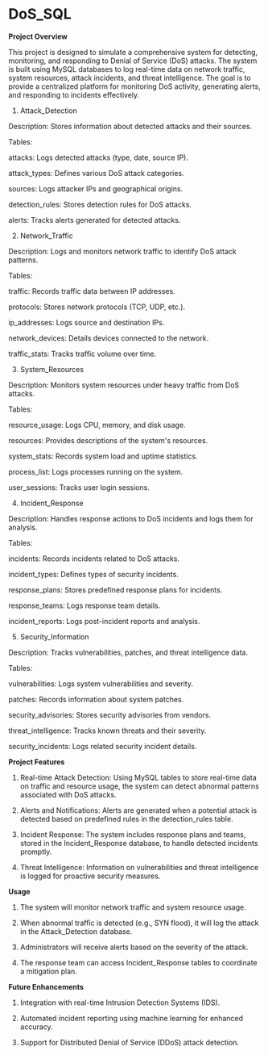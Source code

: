 # DoS_SQL
**Project Overview**

This project is designed to simulate a comprehensive system for detecting, monitoring, and responding to Denial of Service (DoS) attacks. The system is built using MySQL databases to log real-time data on network traffic, system resources, attack incidents, and threat intelligence. The goal is to provide a centralized platform for monitoring DoS activity, generating alerts, and responding to incidents effectively.

1. Attack_Detection
   
Description: Stores information about detected attacks and their sources.

Tables:

attacks: Logs detected attacks (type, date, source IP).

attack_types: Defines various DoS attack categories.

sources: Logs attacker IPs and geographical origins.

detection_rules: Stores detection rules for DoS attacks.

alerts: Tracks alerts generated for detected attacks.

2. Network_Traffic
   
Description: Logs and monitors network traffic to identify DoS attack patterns.

Tables:

traffic: Records traffic data between IP addresses.

protocols: Stores network protocols (TCP, UDP, etc.).

ip_addresses: Logs source and destination IPs.

network_devices: Details devices connected to the network.

traffic_stats: Tracks traffic volume over time.

3. System_Resources
   
Description: Monitors system resources under heavy traffic from DoS attacks.

Tables:

resource_usage: Logs CPU, memory, and disk usage.

resources: Provides descriptions of the system's resources.

system_stats: Records system load and uptime statistics.

process_list: Logs processes running on the system.

user_sessions: Tracks user login sessions.

4. Incident_Response
   
Description: Handles response actions to DoS incidents and logs them for analysis.

Tables:

incidents: Records incidents related to DoS attacks.

incident_types: Defines types of security incidents.

response_plans: Stores predefined response plans for incidents.

response_teams: Logs response team details.

incident_reports: Logs post-incident reports and analysis.


5. Security_Information
   
Description: Tracks vulnerabilities, patches, and threat intelligence data.

Tables:

vulnerabilities: Logs system vulnerabilities and severity.

patches: Records information about system patches.

security_advisories: Stores security advisories from vendors.

threat_intelligence: Tracks known threats and their severity.

security_incidents: Logs related security incident details.


**Project Features**

1. Real-time Attack Detection: Using MySQL tables to store real-time data on traffic and resource usage, the system can detect abnormal patterns associated with DoS attacks.

2. Alerts and Notifications: Alerts are generated when a potential attack is detected based on predefined rules in the detection_rules table.

3. Incident Response: The system includes response plans and teams, stored in the Incident_Response database, to handle detected incidents promptly.

4. Threat Intelligence: Information on vulnerabilities and threat intelligence is logged for proactive security measures.


**Usage**

1. The system will monitor network traffic and system resource usage.

2. When abnormal traffic is detected (e.g., SYN flood), it will log the attack in the Attack_Detection database.

3. Administrators will receive alerts based on the severity of the attack.

4. The response team can access Incident_Response tables to coordinate a mitigation plan.


**Future Enhancements**

1. Integration with real-time Intrusion Detection Systems (IDS).

2. Automated incident reporting using machine learning for enhanced accuracy.

3. Support for Distributed Denial of Service (DDoS) attack detection.
